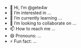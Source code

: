 - 👋 Hi, I’m @gete4w
- 👀 I’m interested in ...
- 🌱 I’m currently learning ...
- 💞️ I’m looking to collaborate on ...
- 📫 How to reach me ...
- 😄 Pronouns: ...
- ⚡ Fun fact: ...

<!---
gete4w/gete4w is a ✨ special ✨ repository because its `README.md` (this file) appears on your GitHub profile.
You can click the Preview link to take a look at your changes.
--->
